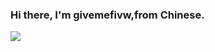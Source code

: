 ### Hi there, I'm givemefivw,from Chinese.


![](https://github-readme-stats.vercel.app/api?username=givemefivw)
